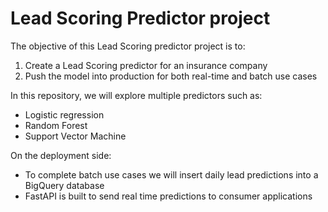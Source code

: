 # Lead Scoring Predictor project

The objective of this Lead Scoring predictor project is to:
1. Create a Lead Scoring predictor for an insurance company
2. Push the model into production for both real-time and batch use cases

In this repository, we will explore multiple predictors such as:
- Logistic regression
- Random Forest
- Support Vector Machine

On the deployment side:
- To complete batch use cases we will insert daily lead predictions into a BigQuery database
- FastAPI is built to send real time predictions to consumer applications

